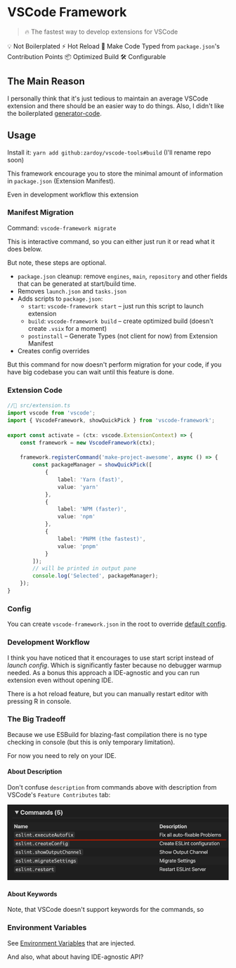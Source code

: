 # VSCode Framework

> :fire: The fastest way to develop extensions for VSCode

💡 Not Boilerplated
⚡️ Hot Reload
🔑 Make Code Typed from `package.json`'s Contribution Points
📦 Optimized Build
🛠️ Configurable

## The Main Reason

I personally think that it's just tedious to maintain an average VSCode extension and there should be an easier way to do things. Also, I didn't like the boilerplated [generator-code](https://github.com/Microsoft/vscode-generator-code).

<!-- The standard `vscode` module just slows me down. -->

## Usage

Install it: `yarn add github:zardoy/vscode-tools#build` (I'll rename repo soon)

This framework encourage you to store the minimal amount of information in `package.json` (Extension Manifest).

Even in development workflow this extension

### Manifest Migration

Command: `vscode-framework migrate`

This is interactive command, so you can either just run it or read what it does below.

But note, these steps are optional.

- `package.json` cleanup: remove `engines`, `main`, `repository` and other fields that can be generated at start/build time.
- Removes `launch.json` and `tasks.json`
- Adds scripts to `package.json`:
  - `start`: `vscode-framework start` – just run this script to launch extension
  - `build`: `vscode-framework build` – create optimized build (doesn't create `.vsix` for a moment)
  - `postinstall` – Generate Types (not client for now) from Extension Manifest
- Creates config overrides

But this command for now doesn't perform migration for your code, if you have big codebase you can wait until this feature is done.

### Extension Code

```ts
//📁 src/extension.ts
import vscode from 'vscode';
import { VscodeFramework, showQuickPick } from 'vscode-framework';

export const activate = (ctx: vscode.ExtensionContext) => {
    const framework = new VscodeFramework(ctx);

    framework.registerCommand('make-project-awesome', async () => {
        const packageManager = showQuickPick([
            {
                label: 'Yarn (fast)',
                value: 'yarn'
            },
            {
                label: 'NPM (faster)',
                value: 'npm'
            },
            {
                label: 'PNPM (the fastest)',
                value: 'pnpm'
            }
        ]);
        // will be printed in output pane
        console.log('Selected', packageManager);
    });
}
```

### Config

You can create `vscode-framework.json` in the root to override [default config](src/config.ts).

### Development Workflow

I think you have noticed that it encourages to use start script instead of *launch config*. Which is significantly faster because no debugger warmup needed.
As a bonus this approach a IDE-agnostic and you can run extension even without opening IDE.

There is a hot reload feature, but you can manually restart editor with pressing <kdb>R</kbd> in console.

### The Big Tradeoff

Because we use ESBuild for blazing-fast compilation there is no type checking in console (but this is only temporary limitation).

For now you need to rely on your IDE.

#### About Description

Don't confuse `description` from commands above with description from VSCode's `Feature Contributes` tab:

![VSCode-Feature-Contributes](media/vscode-contribution-points.png)

#### About Keywords

Note, that VSCode doesn't support keywords for the commands, so

### Environment Variables

See [Environment Variables](build/client.d.ts) that are injected.

<!-- To get them in intellisense create `globals.d.ts` file in your source root with `///<reference lib="">` at the top. -->

And also, what about having IDE-agnostic API?
